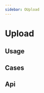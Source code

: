 ```yaml
---
sidebar: OUpload
---
```


# Upload

## Usage

<!-- @usage uploadUsage -->

## Cases

<!-- @case UploadBasic -->
<!-- @case UploadSlots -->

## Api

<!-- @api OUploadList -->